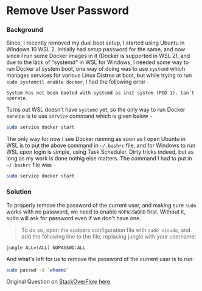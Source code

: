 # Remove User Password

### Background
Since, I recently removed my dual boot setup, I started using Ubuntu in Windows 10 WSL 2. Initially had setup password for the same, and now since I run some Docker images in it (Docker is supported in WSL 2), and due to the lack of "systemd" in WSL for Windows, I needed some way to run Docker at system boot, one way of doing was to use `systemd` which manages services for various Linux Distros at boot, but while trying to run `sudo systemctl enable docker`, I had the following error -

```
System has not been booted with systemd as init system (PID 1). Can't operate.
```

Turns out WSL doesn't have `systemd` yet, so the only way to run Docker service is to use `service` command which is given below - 

```bash
sudo service docker start
```

The only way for now I see Docker running as soon as I open Ubuntu in WSL is to put the above command in `~/.bashrc` file, and for Windows to run WSL upon login is simple, using Task Scheduler. Dirty tricks indeed, but as long as my work is done nothig else matters. The command I had to put in `~/.bashrc` file was -

```bash
sudo service docker start
```

### Solution
To properly remove the password of the current user, and making sure `sudo` works with no password, we need to enable `NOPASSWORD` first. Without it, sudo will ask for password even if we don't have one.

> To do so, open the sudoers configuration file with `sudo visudo`, and add the following line to the file, replacing jungle with your username:

```
jungle ALL=(ALL) NOPASSWD:ALL
```

And what's left for us to remove the password of the current user is to run: 

```bash
sudo passwd -d `whoami`
```

Original Question on [StackOverFlow here](https://askubuntu.com/questions/281074/can-i-set-my-user-account-to-have-no-password).

